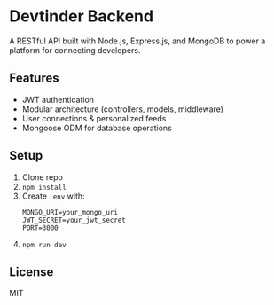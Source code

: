 # Devtinder Backend

A RESTful API built with Node.js, Express.js, and MongoDB to power a platform for connecting developers.

## Features
- JWT authentication
- Modular architecture (controllers, models, middleware)
- User connections & personalized feeds
- Mongoose ODM for database operations

## Setup
1. Clone repo
2. `npm install`
3. Create `.env` with:
   ```
   MONGO_URI=your_mongo_uri
   JWT_SECRET=your_jwt_secret
   PORT=3000
   ```
4. `npm run dev`

## License
MIT
